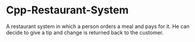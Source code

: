 # Cpp-Restaurant-System
A restaurant system in which a person orders a meal and pays for it. He can decide to give a tip and change is returned back to the customer.
